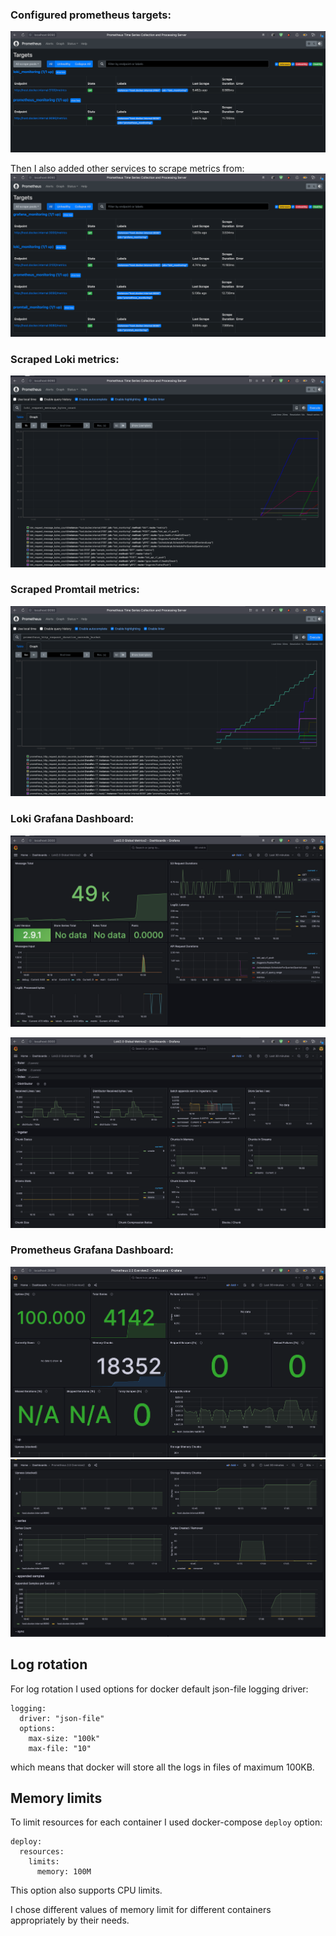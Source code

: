 
### Configured prometheus targets:
![prometheus_targets.png](resources/prometheus_targets.png)

Then I also added other services to scrape metrics from:
![all_services_targets.png](resources/all_services_targets.png)


### Scraped Loki metrics:
![scraped_loki_metrics.png](resources/scraped_loki_metrics.png)


### Scraped Promtail metrics:
![scraped_prometheus_metrics.png](resources/scraped_prometheus_metrics.png)




### Loki Grafana Dashboard:
![loki_grafana_dashboard.png](resources/loki_grafana_dashboard.png)

![loki_grafana_dashboard_2.png](resources/loki_grafana_dashboard_2.png)


### Prometheus Grafana Dashboard:
![prometheus_grafana_dashboard.png](prometheus_grafana_dashboard.png)
![prometheus_grafana_dashboard_2.png](prometheus_grafana_dashboard_2.png)

## Log rotation
For log rotation I used options for docker default json-file logging driver:
```
logging:
  driver: "json-file"
  options:
    max-size: "100k"
    max-file: "10"
```
which means that docker will store all the logs in files of maximum 100KB.

## Memory limits
To limit resources for each container I used docker-compose `deploy` option:
```
deploy:
  resources:
    limits:
      memory: 100M
```
This option also supports CPU limits.

I chose different values of memory limit for different containers appropriately by their needs.
